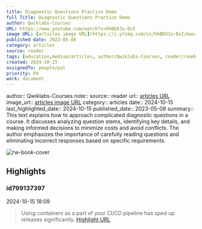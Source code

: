 ```yaml
---
title: Diagnostic Questions Practice Demo
full Title: Diagnostic Questions Practice Demo
author: Qwiklabs-Courses
URL: https://www.youtube.com/watch?v=hhBDXJu-0vI
image URL: [articles image URL](https://i.ytimg.com/vi/hhBDXJu-0vI/maxresdefault.jpg?sqp=-oaymwEmCIAKENAF8quKqQMa8AEB-AH-CYAC0AWKAgwIABABGBwgPSh_MA8=&rs=AOn4CLDBcVnXdWXTj6ir4YJ-0jiWVt8luA)
published date: 2023-05-08
category: articles
source: reader
tags: [education,medium/articles, author/Qwiklabs-Courses, reader/reader, date/2024-10-15, area/reader]
created: 2024-10-15
assignedTo: people/pal
priority: P4
work: document
---
```

author:: Qwiklabs-Courses
note:: 
source:: reader
url:: [articles URL](https://www.youtube.com/watch?v=hhBDXJu-0vI)
image_url:: [articles image URL](https://i.ytimg.com/vi/hhBDXJu-0vI/maxresdefault.jpg?sqp=-oaymwEmCIAKENAF8quKqQMa8AEB-AH-CYAC0AWKAgwIABABGBwgPSh_MA8=&rs=AOn4CLDBcVnXdWXTj6ir4YJ-0jiWVt8luA)
category:: articles
date:: 2024-10-15
last_highlighted_date:: 2024-10-15
published_date:: 2023-05-08
summary:: This text explains how to approach complicated diagnostic questions in a course. It discusses analyzing question stems, identifying key details, and making informed decisions to minimize costs and avoid conflicts. The author emphasizes the importance of carefully reading questions and eliminating incorrect responses based on specific requirements.


![rw-book-cover](https://i.ytimg.com/vi/hhBDXJu-0vI/maxresdefault.jpg?sqp=-oaymwEmCIAKENAF8quKqQMa8AEB-AH-CYAC0AWKAgwIABABGBwgPSh_MA8=&rs=AOn4CLDBcVnXdWXTj6ir4YJ-0jiWVt8luA)

## Highlights
### id799137397
2024-10-15 18:09
> Using containers as a part of your CI/CD pipeline has sped up releases significantly. 
[Highlight URL](https://read.readwise.io/read/01ja972r15s2pa6gv3b2taxgzk)


